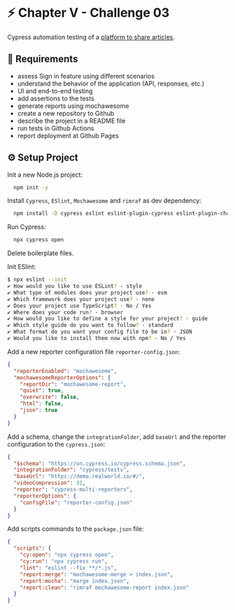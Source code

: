 # ⚡️ Chapter V - Challenge 03

Cypress automation testing of a [platform to share articles](https://demo.realworld.io/#/).

## 📝 Requirements

- assess Sign in feature using different scenarios
- understand the behavior of the application (API, responses, etc.)
- UI and end-to-end testing
- add assertions to the tests
- generate reports using mochawesome
- create a new repository to Github
- describe the project in a README file
- run tests in Github Actions
- report deployment at Github Pages

## ⚙️ Setup Project

Init a new Node.js project:

```bash
  npm init -y
```

Install `Cypress`, `ESlint`, `Mochawesome` and `rimraf` as dev dependency:

```bash
  npm install -D cypress eslint eslint-plugin-cypress eslint-plugin-chai-friendly cypress-multi-reporters mochawesome mochawesome-merge mochawesome-report-generator rimraf

```

Run Cypress:

```bash
  npx cypress open
```

Delete boilerplate files.

Init ESlint:

```bash
$ npx eslint --init
✔ How would you like to use ESLint? · style
✔ What type of modules does your project use? · esm
✔ Which framework does your project use? · none
✔ Does your project use TypeScript? · No / Yes
✔ Where does your code run? · browser
✔ How would you like to define a style for your project? · guide
✔ Which style guide do you want to follow? · standard
✔ What format do you want your config file to be in? · JSON
✔ Would you like to install them now with npm? · No / Yes
```

Add a new reporter configuration file `reporter-config.json`:

```json
{
  "reporterEnabled": "mochawesome",
  "mochawesomeReporterOptions": {
    "reportDir": "mochawesome-report",
    "quiet": true,
    "overwrite": false,
    "html": false,
    "json": true
  }
}
```

Add a schema, change the `integrationFolder`, add `baseUrl` and the reporter configuration to the `cypress.json`:

```json
{
  "$schema": "https://on.cypress.io/cypress.schema.json",
  "integrationFolder": "cypress/tests",
  "baseUrl": "https://demo.realworld.io/#/",
  "videoCompression": 32,
  "reporter": "cypress-multi-reporters",
  "reporterOptions": {
    "configFile": "reporter-config.json"
  }
}
```

Add scripts commands to the `package.json` file:

```json
{
  "scripts": {
    "cy:open": "npx cypress open",
    "cy:run": "npx cypress run",
    "lint": "eslint --fix **/*.js",
    "report:merge": "mochawesome-merge > index.json",
    "report:mocha": "marge index.json",
    "report:clean": "rimraf mochawesome-report index.json"
  }
}
```
